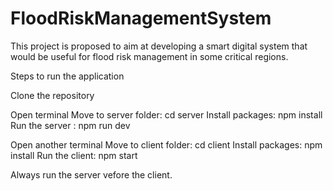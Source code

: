 # FloodRiskManagementSystem
This project is proposed to aim at developing a smart digital system that would be useful for flood risk management in some critical regions.

Steps to run the application

Clone the repository

Open terminal
Move to server folder: cd server
Install packages: npm install
Run the server : npm run dev

Open another  terminal 
Move to client folder: cd client
Install packages: npm install
Run the client: npm start

Always run the server vefore the client.
